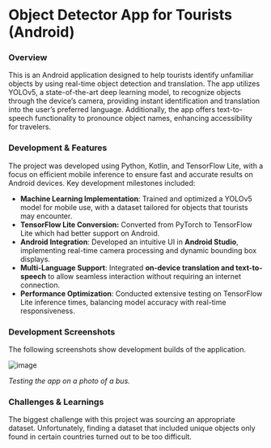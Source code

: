 # Object Detector App for Tourists (Android)
### Overview

This is an Android application designed to help tourists identify unfamiliar objects by using real-time object detection and translation. The app utilizes YOLOv5, a state-of-the-art deep learning model, to recognize objects through the device’s camera, providing instant identification and translation into the user’s preferred language. Additionally, the app offers text-to-speech functionality to pronounce object names, enhancing accessibility for travelers.

### Development & Features

The project was developed using Python, Kotlin, and TensorFlow Lite, with a focus on efficient mobile inference to ensure fast and accurate results on Android devices. Key development milestones included:

- **Machine Learning Implementation**: Trained and optimized a YOLOv5 model for mobile use, with a dataset tailored for objects that tourists may encounter.
- **TensorFlow Lite Conversion:** Converted from PyTorch to TensorFlow Lite which had better support on Android.
- **Android Integration**: Developed an intuitive UI in **Android Studio**, implementing real-time camera processing and dynamic bounding box displays.
- **Multi-Language Support**: Integrated **on-device translation and text-to-speech** to allow seamless interaction without requiring an internet connection.
- **Performance Optimization**: Conducted extensive testing on TensorFlow Lite inference times, balancing model accuracy with real-time responsiveness.

### Development Screenshots

The following screenshots show development builds of the application.

![image](https://github.com/user-attachments/assets/0ba4ad90-f020-439e-9a71-63c1de6d507c)

*Testing the app on a photo of a bus.*

### Challenges & Learnings

The biggest challenge with this project was sourcing an appropriate dataset. Unfortunately, finding a dataset that included unique objects only found in certain countries turned out to be too difficult.
